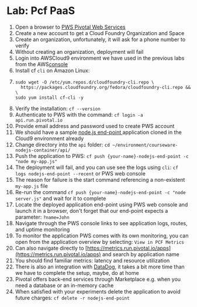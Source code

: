 # Lab: Pcf PaaS

1. Open a browser to [PWS Pivotal Web Services ](https://run.pivotal.io)
2. Create a new account to get a Cloud Foundry Organization and Space
3. Create an organization, unfortunately, it will ask for a phone number to verify
4. Without creating an organization, deployment will fail
5. Login into AWSCloud9 environment we have used in the previous labs from the AWS[console](https://console.aws.amazon.com/)
6. Install cf `cli` on Amazon Linux:
7. ```text
   sudo wget -O /etc/yum.repos.d/cloudfoundry-cli.repo \
     https://packages.cloudfoundry.org/fedora/cloudfoundry-cli.repo && \
   sudo yum install cf-cli -y
   ```
8. Verify the installation: `cf --version`
9. Authenticate to PWS with the command: `cf login -a api.run.pivotal.io`
10. Provide email address and password used to create PWS account
11. We should have a sample [node.js end-point ](https://github.com/vkhazin/courseware-nodejs-container)application cloned in the Cloud9 environment already
12. Change directory into the `api` folder: `cd ~/environment/courseware-nodejs-container/api/`
13. Push the application to PWS: `cf push {your-name}-nodejs-end-point -c "node my-app.js"`
14. The deployment will fail, and you can use see the logs using `cli`: `cf logs nodejs-end-point --recent` or PWS web console
15. The reason for failure is the start command referencing a non-existent `my-app.js` file
16. Re-run the command `cf push {your-name}-nodejs-end-point -c "node server.js"` and wait for it to complete
17. Locate the deployed application end-point using PWS web console and launch it in a browser, don't forget that our end-point expects a parameter: `?name=John`
18. Navigate through the PWS console links to see application logs, routes, and uptime monitoring
19. To monitor the application PWS comes with its own monitoring, you can open from the application overview by selecting: `View in PCF Metrics`
20. Can also navigate directly to [https://metrics.run.pivotal.io/apps](https://metrics.run.pivotal.io/apps) and search by application name
21. You should find familiar metrics: latency and resource utilization
22. There is also an integration with [DataDog](https://docs.datadoghq.com/integrations/pivotal_platform/), it takes a bit more time than we have to complete the setup, maybe, do at home
23. Pivotal offers back-end services through Marketplace e.g. when you need a database or an in-memory cache
24. When satisfied with your experiments delete the application to avoid future charges: `cf delete -r nodejs-end-point`
